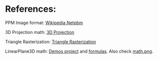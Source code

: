 # References:

PPM Image format: 
    [Wikipedia Netpbm](https://en.wikipedia.org/wiki/Netpbm)

3D Projection math:
    [3D Projection](https://en.wikipedia.org/wiki/3D_projection)

Triangle Rasterization:
    [Triangle Rasterization](https://joshbeam.com/articles/triangle_rasterization/)

LinearPlane3D math:
    [Demos project](https://www.desmos.com/3d/577a697eb9) and
    [formulas](https://www.youtube.com/watch?v=rL9UXzZYYo4).
    Also check [math.png](https://github.com/thbop/RawCpp3D/blob/main/references/math.png).
